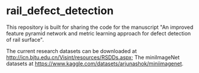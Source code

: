 # rail_defect_detection

This repository is built for sharing the code for the manuscript "An improved feature pyramid network and metric learning approach for defect detection of rail surface".

The current research datasets can be downloaded at http://icn.bjtu.edu.cn/Visint/resources/RSDDs.aspx; 
The miniImageNet datasets at https://www.kaggle.com/datasets/arjunashok/miniimagenet.
